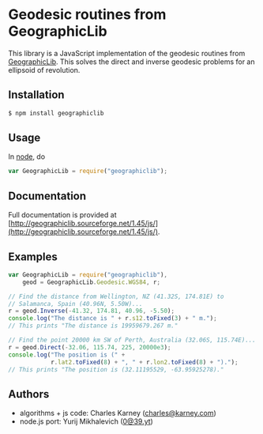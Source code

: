 # Geodesic routines from GeographicLib

This library is a JavaScript implementation of the geodesic routines
from [GeographicLib](http://geographiclib.sf.net).  This solves the
direct and inverse geodesic problems for an ellipsoid of revolution.

## Installation

```bash
$ npm install geographiclib
```

## Usage

In [node](https://nodejs.org), do
```javascript
var GeographicLib = require("geographiclib");
```

## Documentation

Full documentation is provided at
[http://geographiclib.sourceforge.net/1.45/js/](http://geographiclib.sourceforge.net/1.45/js/).

## Examples

```javascript
var GeographicLib = require("geographiclib"),
    geod = GeographicLib.Geodesic.WGS84, r;

// Find the distance from Wellington, NZ (41.32S, 174.81E) to
// Salamanca, Spain (40.96N, 5.50W)...
r = geod.Inverse(-41.32, 174.81, 40.96, -5.50);
console.log("The distance is " + r.s12.toFixed(3) + " m.");
// This prints "The distance is 19959679.267 m."

// Find the point 20000 km SW of Perth, Australia (32.06S, 115.74E)...
r = geod.Direct(-32.06, 115.74, 225, 20000e3);
console.log("The position is (" +
            r.lat2.toFixed(8) + ", " + r.lon2.toFixed(8) + ").");
// This prints "The position is (32.11195529, -63.95925278)."
```

## Authors

* algorithms + js code: Charles Karney (charles@karney.com)
* node.js port: Yurij Mikhalevich (0@39.yt)
